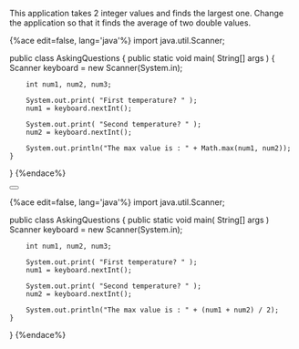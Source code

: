 <!--djw:done-->
<!--ajh:done-->
This application takes 2 integer values and finds the largest one. Change the application so that it finds the average of two double values.

{%ace edit=false, lang='java'%}
import java.util.Scanner;

public class AskingQuestions
{
	public static void main( String[] args )
	{
		Scanner keyboard = new Scanner(System.in);

		int num1, num2, num3;

		System.out.print( "First temperature? " );
		num1 = keyboard.nextInt();

		System.out.print( "Second temperature? " );
		num2 = keyboard.nextInt();

        System.out.println("The max value is : " + Math.max(num1, num2));
    }
}
{%endace%}


<button class="section" target="section1" show="Sample Answer" hide="Hide Answer"></button>

<!--sec data-title="Answer" data-id="section1" data-show=false ces-->
{%ace edit=false, lang='java'%}
import java.util.Scanner;

public class AskingQuestions
{
	public static void main( String[] args )
		Scanner keyboard = new Scanner(System.in);

		int num1, num2, num3;

		System.out.print( "First temperature? " );
		num1 = keyboard.nextInt();

		System.out.print( "Second temperature? " );
		num2 = keyboard.nextInt();

        System.out.println("The max value is : " + (num1 + num2) / 2);
    }
}
{%endace%}
<!--endsec-->